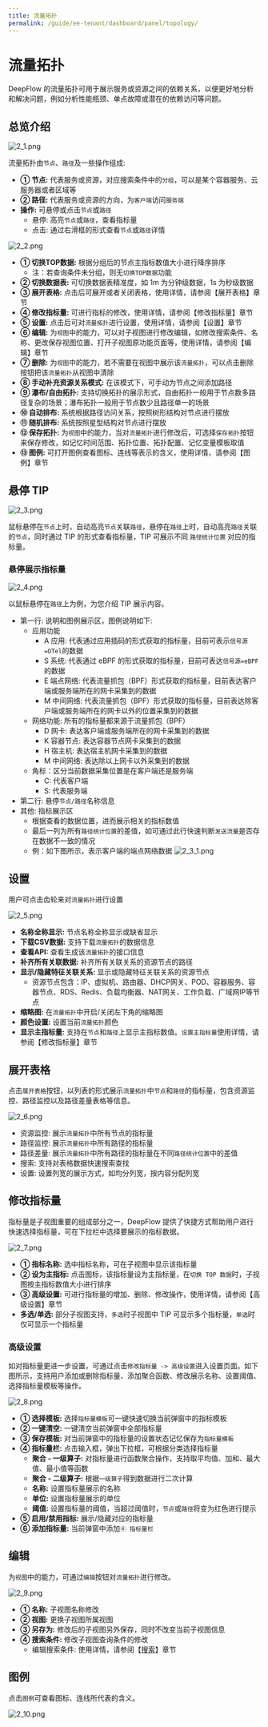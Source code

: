 ```yaml
---
title: 流量拓扑
permalink: /guide/ee-tenant/dashboard/panel/topology/
---
```

# 流量拓扑

DeepFlow 的流量拓扑可用于展示服务或资源之间的依赖关系，以便更好地分析和解决问题，例如分析性能瓶颈、单点故障或潜在的依赖访问等问题。

## 总览介绍

![2_1.png](https://yunshan-guangzhou.oss-cn-beijing.aliyuncs.com/pub/pic/202309196509170253aed.png)

流量拓扑由`节点`、`路径`及一些操作组成:

- **① 节点:** 代表服务或资源，对应搜索条件中的`分组`，可以是某个容器服务、云服务器或者区域等
- **② 路径:** 代表服务或资源的方向，为`客户端`访问`服务端`
- **操作:** 可悬停或点击`节点`或`路径`
  - 悬停: 高亮`节点`或`路径`，查看指标量
  - 点击: 通过右滑框的形式查看`节点`或`路径`详情

![2_2.png](https://yunshan-guangzhou.oss-cn-beijing.aliyuncs.com/pub/pic/2023091965093c2239c31.png)

- **① 切换TOP数据:** 根据分组后的节点主指标数值大小进行降序排序
  - 注：若查询条件未分组，则无`切换TOP数据`功能
- **② 切换数据表:** 可切换数据表精准度，如 1m 为分钟级数据，1s 为秒级数据
- **③ 展开表格:** 点击后可展开或者关闭表格，使用详情，请参阅【展开表格】章节
- **④ 修改指标量:** 可进行指标的修改，使用详情，请参阅【修改指标量】章节
- **⑤ 设置:** 点击后可对`流量拓扑`进行设置，使用详情，请参阅【设置】章节
- **⑥ 编辑:** 为`视图`中的能力，可以对子视图进行修改编辑，如修改搜索条件、名称、更改保存视图位置、打开子视图原功能页面等，使用详情，请参阅【编辑】章节
- **⑦ 删除:** 为`视图`中的能力，若不需要在视图中展示该`流量拓扑`，可以点击删除按钮把该`流量拓扑`从视图中清除
- **⑧  手动补充资源关系模式:** 在该模式下，可手动为节点之间添加路径
- **⑨  瀑布/自由拓扑:** 支持切换拓扑的展示形式，自由拓扑一般用于节点数多路径复杂的场景；瀑布拓扑一般用于节点数少且路径单一的场景
- **⑩  自动排布:** 系统根据路径访问关系，按照树形结构对节点进行摆放
- **⑪  随机排布:** 系统按照星型结构对节点进行摆放
- **⑫  保存拓扑:** 为`视图`中的能力，当对`流量拓扑`进行修改后，可选择`保存拓扑`按钮来保存修改，如记忆时间范围、拓扑位置、拓扑配置、记忆变量模板取值
- **⑬ 图例:** 可打开图例查看图标、连线等表示的含义，使用详情，请参阅【图例】章节

## 悬停 TIP

![2_3.png](https://yunshan-guangzhou.oss-cn-beijing.aliyuncs.com/pub/pic/20230919650917049cd3c.png)

鼠标悬停在`节点`上时，自动高亮`节点`关联`路径`，悬停在`路径`上时，自动高亮`路径`关联的`节点`，同时通过 TIP 的形式查看指标量，TIP 可展示不同 `路径统计位置` 对应的指标量。

### 悬停展示指标量

![2_4.png](https://yunshan-guangzhou.oss-cn-beijing.aliyuncs.com/pub/pic/20230919650917062390f.png)

以鼠标悬停在`路径`上为例，为您介绍 TIP 展示内容。

- 第一行: 说明和图例展示区，图例说明如下:
  - 应用功能
    - A 应用: 代表通过应用插码的形式获取的指标量，目前可表示`信号源=OTel`的数据
    - S 系统: 代表通过 eBPF 的形式获取的指标量，目前可表达`信号源=eBPF`的数据
    - E 端点网络: 代表流量抓包（BPF）形式获取的指标量，目前表达客户端或服务端所在的网卡采集到的数据
    - M 中间网络: 代表流量抓包（BPF）形式获取的指标量，目前表达除客户端或服务端所在的网卡以外的位置采集到的数据
  - 网络功能: 所有的指标量都来源于流量抓包（BPF）
    - D 网卡: 表达客户端或服务端所在的网卡采集到的数据
    - K 容器节点: 表达容器节点网卡采集到的数据
    - H 宿主机: 表达宿主机网卡采集到的数据
    - M 中间网络: 表达除以上网卡以外采集到的数据
  - 角标：区分当前数据采集位置是在客户端还是服务端
    - C: 代表客户端
    - S: 代表服务端
- 第二行: 悬停`节点/路径`名称信息
- 其他: 指标展示区
  - 根据查看的数据位置，进而展示相关的指标数值
  - 最后一列为所有`路径统计位置`的差值，如可通过此行快速判断`发送流量`是否存在数据不一致的情况
  - 例：如下图所示，表示客户端的端点网络数据
![2_3_1.png](https://yunshan-guangzhou.oss-cn-beijing.aliyuncs.com/pub/pic/202309196509427e1c1c9.png)

## 设置

用户可点击齿轮来对`流量拓扑`进行设置

![2_5.png](https://yunshan-guangzhou.oss-cn-beijing.aliyuncs.com/pub/pic/202309196509170721de1.png)

- **名称全称显示:** 节点名称全称显示或缺省显示
- **下载CSV数据:** 支持下载`流量拓扑`的数据信息
- **查看API:**  查看生成该`流量拓扑`的接口信息
- **补齐所有关联数据:** 补齐所有关联关系的资源节点的路径
- **显示/隐藏特征关联关系:** 显示或隐藏特征关联关系的资源节点
  - 资源节点包含：IP、虚拟机、路由器、DHCP网关、POD、容器服务、容器节点、RDS、Redis、负载均衡器、NAT网关、工作负载、广域网IP等节点
- **缩略图:** 在`流量拓扑`中开启/关闭左下角的缩略图
- **颜色设置:** 设置当前`流量拓扑`颜色
- **显示主指标量:** 支持在`节点`和`路径`上显示主指标数值。`设置主指标量`使用详情，请参阅【修改指标量】章节

## 展开表格

点击`展开表格`按钮，以列表的形式展示`流量拓扑`中`节点`和`路径`的指标量，包含资源监控、路径监控以及路径差量表格等信息。

![2_6.png](https://yunshan-guangzhou.oss-cn-beijing.aliyuncs.com/pub/pic/2023091965091707f4009.png)

- 资源监控: 展示`流量拓扑`中所有节点的指标量
- 路径监控: 展示`流量拓扑`中所有路径的指标量
- 路径差量: 展示`流量拓扑`中所有路径的指标量在不同`路径统计位置`中的差值
- 搜索: 支持对表格数据快速搜索查找
- 设置: 设置列宽的展示方式，如均分列宽，按内容分配列宽

## 修改指标量

指标量是子视图重要的组成部分之一，DeepFlow 提供了快捷方式帮助用户进行快速选择指标量，可在下拉栏中选择要展示的指标数据。

![2_7.png](https://yunshan-guangzhou.oss-cn-beijing.aliyuncs.com/pub/pic/202309196509170932512.png)

- **① 指标名称:** 选中指标名称，可在子视图中显示该指标量
- **② 设为主指标:** 点击图标，该指标量设为主指标量，在`切换 TOP 数据`时，子视图按主指标数值大小进行排序
- **③ 高级设置:** 可进行指标量的增加、删除、修改操作，使用详情，请参阅【高级设置】章节
- **多选/单选:** 部分子视图支持，`多选`时子视图中 TIP 可显示多个指标量，`单选`时仅可显示一个指标量

### 高级设置

如对指标量更进一步设置，可通过点击`修改指标量 -> 高级设置`进入设置页面。如下图所示，支持用户添加或删除指标量、添加聚合函数、修改展示名称、设置阈值、选择指标量模板等操作。

![2_8.png](https://yunshan-guangzhou.oss-cn-beijing.aliyuncs.com/pub/pic/2023091965091709aebea.png)

- **① 选择模板:** 选择`指标量模板`可一键快速切换当前弹窗中的指标模板
- **② 一键清空:** 一键清空当前弹窗中全部指标量
- **③ 保存模板:** 对当前弹窗中的指标量的设置状态记忆保存为`指标量模板`
- **④ 指标量栏:** 点击输入框，弹出下拉框，可根据分类选择指标量
  - **聚合 - 一级算子:** 对指标量进行函数聚合操作，支持取平均值、加和、最大值、最小值等函数
  - **聚合 - 二级算子:** 根据`一级算子`得到数据进行二次计算
  - **名称:** 设置指标量展示的名称
  - **单位:** 设置指标量展示的单位
  - **阈值:** 设置指标量的阈值，当超过阈值时，`节点`或`路径`将变为红色进行提示
- **⑤ 启用/禁用指标:** 展示/隐藏对应的指标量
- **⑥ 添加指标量:** 当前弹窗中添加`④ 指标量栏`

## 编辑

为`视图`中的能力，可通过`编辑`按钮对`流量拓扑`进行修改。

![2_9.png](https://yunshan-guangzhou.oss-cn-beijing.aliyuncs.com/pub/pic/2023091965091bb83ac9a.png)

- **① 名称:** 子视图名称修改
- **② 视图:** 更换子视图所属视图
- **③ 另存为:** 修改后的子视图另外保存，同时不改变当前子视图信息
- **④ 搜索条件:** 修改子视图查询条件的修改
  - 编辑搜索条件: 使用详情，请参阅【[搜索](../../query/overview/)】章节

## 图例

点击`图例`可查看图标、连线所代表的含义。

![2_10.png](https://yunshan-guangzhou.oss-cn-beijing.aliyuncs.com/pub/pic/202309196509170b4c72e.png)
